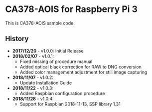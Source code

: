 # CA378-AOIS for Raspberry Pi 3

This is CA378-AOIS sample code.

## History

- **2017/12/20** - v1.0.0: Initial Release
- **2018/02/07** - v1.0.1:
  - Fixed missing of procedure manual
  - Added optical black correction for RAW to DNG conversion
  - Added color management adjustment for still image capturing
- **2018/11/07** - v1.0.2:
  - Update Installation Guide
- **2018/11/22** - v1.0.3:
  - Added Raspbian configuration procedure
- **2018/11/28** - v1.0.4:
  - Support for Raspbian 2018-11-13, SSP library 1.31

